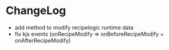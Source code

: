 # ChangeLog

* add method to modify recipelogic runtime data
* fix kjs events (onRecipeModify => onBeforeRecipeModify + onAfterRecipeModify)
